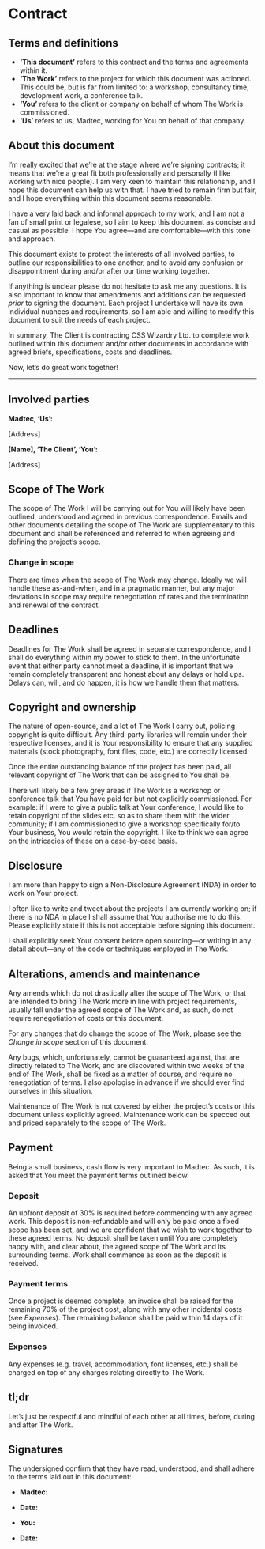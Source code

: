 # Contract

## Terms and definitions

* **‘This document’** refers to this contract and the terms and agreements within
  it.
* **‘The Work’** refers to the project for which this document was actioned.
  This could be, but is far from limited to: a workshop, consultancy time,
  development work, a conference talk.
* **‘You’** refers to the client or company on behalf of whom The Work is
  commissioned.
* **‘Us’** refers to us, Madtec, working for You on behalf of that company.

## About this document

I’m really excited that we’re at the stage where we’re signing contracts; it
means that we’re a great fit both professionally and personally (I like working
with nice people). I am very keen to maintain this relationship, and I hope this
document can help us with that. I have tried to remain firm but fair, and I hope
everything within this document seems reasonable.

I have a very laid back and informal approach to my work, and I am not a fan of
small print or legalese, so I aim to keep this document as concise and casual as
possible. I hope You agree—and are comfortable—with this tone and approach.

This document exists to protect the interests of all involved parties, to
outline our responsibilities to one another, and to avoid any confusion or
disappointment during and/or after our time working together.

If anything is unclear please do not hesitate to ask me any questions. It is
also important to know that amendments and additions can be requested _prior_ to
signing the document. Each project I undertake will have its own individual
nuances and requirements, so I am able and willing to modify this document to
suit the needs of each project.

In summary, The Client is contracting CSS Wizardry Ltd. to complete
work outlined within this document and/or other documents in accordance with
agreed briefs, specifications, costs and deadlines.

Now, let’s do great work together!

---

## Involved parties

**Madtec, ‘Us’:**

[Address]

**[Name], ‘The Client’, ‘You’:**

[Address]

## Scope of The Work

The scope of The Work I will be carrying out for You will likely have been
outlined, understood and agreed in previous correspondence. Emails and other
documents detailing the scope of The Work are supplementary to this document and
shall be referenced and referred to when agreeing and defining the project’s
scope.

### Change in scope

There are times when the scope of The Work may change. Ideally we will handle
these as-and-when, and in a pragmatic manner, but any major deviations in scope
may require renegotiation of rates and the termination and renewal of the
contract.

## Deadlines

Deadlines for The Work shall be agreed in separate correspondence, and I shall
do everything within my power to stick to them. In the unfortunate event that
either party cannot meet a deadline, it is important that we remain completely
transparent and honest about any delays or hold ups. Delays can, will, and do
happen, it is how we handle them that matters.

## Copyright and ownership

The nature of open-source, and a lot of The Work I carry out, policing copyright
is quite difficult. Any third-party libraries will remain under their respective
licenses, and it is Your responsibility to ensure that any supplied materials
(stock photography, font files, code, etc.) are correctly licensed.

Once the entire outstanding balance of the project has been paid, all relevant
copyright of The Work that can be assigned to You shall be.

There will likely be a few grey areas if The Work is a workshop or conference
talk that You have paid for but not explicitly commissioned. For example: if I
were to give a public talk at Your conference, I would like to retain copyright
of the slides etc. so as to share them with the wider community; if I am
commissioned to give a workshop specifically for/to Your business, You would
retain the copyright. I like to think we can agree on the intricacies of these
on a case-by-case basis.

## Disclosure

I am more than happy to sign a Non-Disclosure Agreement (NDA) in order to work
on Your project.

I often like to write and tweet about the projects I am currently working on; if
there is no NDA in place I shall assume that You authorise me to do this. Please
explicitly state if this is not acceptable before signing this document.

I shall explicitly seek Your consent before open sourcing—or writing in any
detail about—any of the code or techniques employed in The Work.

## Alterations, amends and maintenance

Any amends which do not drastically alter the scope of The Work, or that are
intended to bring The Work more in line with project requirements, usually fall
under the agreed scope of The Work and, as such, do not require renegotiation of
costs or this document.

For any changes that do change the scope of The Work, please see the _Change
in scope_ section of this document.

Any bugs, which, unfortunately, cannot be guaranteed against, that are directly
related to The Work, and are discovered within two weeks of the end of The Work,
shall be fixed as a matter of course, and require no renegotiation of terms. I
also apologise in advance if we should ever find ourselves in this situation.

Maintenance of The Work is not covered by either the project’s costs or this
document unless explicitly agreed. Maintenance work can be specced out and
priced separately to the scope of The Work.

## Payment

Being a small business, cash flow is very important to Madtec. As such, it
is asked that You meet the payment terms outlined below.

### Deposit

An upfront deposit of 30% is required before commencing with any agreed work.
This deposit is non-refundable and will only be paid once a fixed scope has been
set, and we are confident that we wish to work together to these agreed terms.
No deposit shall be taken until You are completely happy with, and clear about,
the agreed scope of The Work and its surrounding terms. Work shall commence as
soon as the deposit is received.

### Payment terms

Once a project is deemed complete, an invoice shall be raised for the remaining
70% of the project cost, along with any other incidental costs (see _Expenses_).
The remaining balance shall be paid within 14 days of it being invoiced.

### Expenses

Any expenses (e.g. travel, accommodation, font licenses, etc.) shall be charged
on top of any charges relating directly to The Work.

## tl;dr

Let’s just be respectful and mindful of each other at all times, before, during
and after The Work.

## Signatures

The undersigned confirm that they have read, understood, and shall adhere to the
terms laid out in this document:

* **Madtec:**
* **Date:**

* **You:**
* **Date:**
